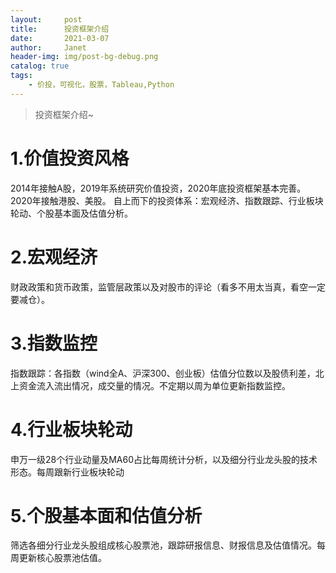 ```yaml
---
layout:     post
title:      投资框架介绍
date:       2021-03-07
author:     Janet
header-img: img/post-bg-debug.png
catalog: true
tags:
    - 价投，可视化，股票，Tableau,Python
---
```


>投资框架介绍~ 

# 1.价值投资风格
2014年接触A股，2019年系统研究价值投资，2020年底投资框架基本完善。
2020年接触港股、美股。
自上而下的投资体系：宏观经济、指数跟踪、行业板块轮动、个股基本面及估值分析。

# 2.宏观经济
财政政策和货币政策，监管层政策以及对股市的评论（看多不用太当真，看空一定要减仓）。

# 3.指数监控
指数跟踪：各指数（wind全A、沪深300、创业板）估值分位数以及股债利差，北上资金流入流出情况，成交量的情况。不定期以周为单位更新指数监控。

# 4.行业板块轮动
申万一级28个行业动量及MA60占比每周统计分析，以及细分行业龙头股的技术形态。每周跟新行业板块轮动

# 5.个股基本面和估值分析
筛选各细分行业龙头股组成核心股票池，跟踪研报信息、财报信息及估值情况。每周更新核心股票池估值。
